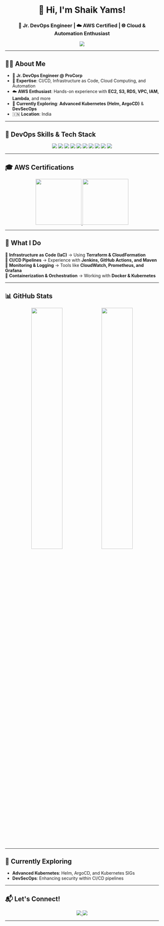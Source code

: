 <h1 align="center">👋 Hi, I'm Shaik Yams!</h1>  
<h3 align="center">🚀 Jr. DevOps Engineer | ☁️ AWS Certified | 🌐 Cloud & Automation Enthusiast</h3>  

<p align="center">
  <img src="https://github-profile-summary-cards.vercel.app/api/cards/profile-details?username=ShaikYams97&theme=github_dark" />
</p>

---

## 👨‍💻 **About Me**
- 🎯 **Jr. DevOps Engineer @ ProCorp**  
- 🔧 **Expertise**: CI/CD, Infrastructure as Code, Cloud Computing, and Automation  
- ☁️ **AWS Enthusiast**: Hands-on experience with **EC2, S3, RDS, VPC, IAM, Lambda**, and more  
- 🌱 **Currently Exploring**: **Advanced Kubernetes (Helm, ArgoCD)** & **DevSecOps**  
- 🇮🇳 **Location**: India  

---

## 💼 **DevOps Skills & Tech Stack**  
<p align="center">
  <img src="https://img.shields.io/badge/AWS-%23FF9900.svg?style=for-the-badge&logo=amazonaws&logoColor=white" />
  <img src="https://img.shields.io/badge/Kubernetes-%23326CE5.svg?style=for-the-badge&logo=kubernetes&logoColor=white" />
  <img src="https://img.shields.io/badge/Docker-%230db7ed.svg?style=for-the-badge&logo=docker&logoColor=white" />
  <img src="https://img.shields.io/badge/Terraform-%235835CC.svg?style=for-the-badge&logo=terraform&logoColor=white" />
  <img src="https://img.shields.io/badge/Jenkins-%232C5263.svg?style=for-the-badge&logo=jenkins&logoColor=white" />
  <img src="https://img.shields.io/badge/GitHub_Actions-%232671E5.svg?style=for-the-badge&logo=githubactions&logoColor=white" />
  <img src="https://img.shields.io/badge/Linux-%23FCC624.svg?style=for-the-badge&logo=linux&logoColor=black" />
  <img src="https://img.shields.io/badge/Ansible-%23EE0000.svg?style=for-the-badge&logo=ansible&logoColor=white" />
  <img src="https://img.shields.io/badge/Prometheus-%23E6522C.svg?style=for-the-badge&logo=prometheus&logoColor=white" />
  <img src="https://img.shields.io/badge/Grafana-%23F46800.svg?style=for-the-badge&logo=grafana&logoColor=white" />
</p>

---

## 🎓 **AWS Certifications**
<p align="center">
  <a href="https://www.credly.com/badges/YOUR-AWS-SAA-CERTIFICATE-LINK">
    <img src="https://images.credly.com/size/340x340/images/4bc21d8b-4afe-4fbd-9a90-a9de8bf7b240/AWS-SolArchitect-Associate-2020.png" width="150px">
  </a>
  <a href="https://www.credly.com/badges/YOUR-AWS-CCP-CERTIFICATE-LINK">
    <img src="https://images.credly.com/size/340x340/images/68405d04-2387-47cc-94b3-37b5b0eb95ba/AWS-CloudPractitioner-2020.png" width="150px">
  </a>
</p>

---

## 🚀 **What I Do**
🔹 **Infrastructure as Code (IaC)** → Using **Terraform & CloudFormation**  
🔹 **CI/CD Pipelines** → Experience with **Jenkins, GitHub Actions, and Maven**  
🔹 **Monitoring & Logging** → Tools like **CloudWatch, Prometheus, and Grafana**  
🔹 **Containerization & Orchestration** → Working with **Docker & Kubernetes**  

---

## 📊 **GitHub Stats**
<p align="center">
  <img src="https://github-readme-stats.vercel.app/api?username=ShaikYams97&show_icons=true&theme=radical" width="45%" />
  <img src="https://github-readme-streak-stats.herokuapp.com/?user=ShaikYams97&theme=radical" width="45%" />
</p>

---

## 🌱 **Currently Exploring**
- **Advanced Kubernetes**: Helm, ArgoCD, and Kubernetes SIGs  
- **DevSecOps**: Enhancing security within CI/CD pipelines  

---

## 📬 **Let's Connect!**
<p align="center">
  <a href="https://www.linkedin.com/in/YOUR-LINKEDIN-ID">
    <img src="https://img.shields.io/badge/LinkedIn-%230077B5.svg?style=for-the-badge&logo=linkedin&logoColor=white" />
  </a>
  <a href="mailto:shaikowais47@gmail.com">
    <img src="https://img.shields.io/badge/Email-%23D14836.svg?style=for-the-badge&logo=gmail&logoColor=white" />
  </a>
</p>

---

<!---
ShaikYams97/ShaikYams97 is a ✨ special ✨ repository because its `README.md` (this file) appears on your GitHub profile.
You can click the Preview link to take a look at your changes.
--->

